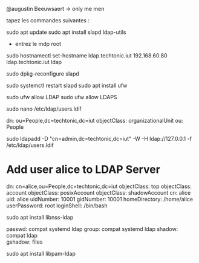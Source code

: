 @augustin Beeuwsaert -> only me men 


tapez les commandes suivantes :



sudo apt update
sudo apt install slapd ldap-utils

- entrez le mdp root 

sudo hostnamectl set-hostname ldap.techtonic.iut
192.168.60.80 ldap.techtonic.iut ldap

sudo dpkg-reconfigure slapd




sudo systemctl restart slapd
sudo apt install ufw

sudo ufw allow LDAP
sudo ufw allow LDAPS


sudo nano /etc/ldap/users.ldif

dn: ou=People,dc=techtonic,dc=iut
objectClass: organizationalUnit
ou: People


sudo ldapadd -D "cn=admin,dc=techtonic,dc=iut" -W -H ldap://127.0.0.1 -f /etc/ldap/users.ldif

                                                                                                                                 
# Add user alice to LDAP Server
dn: cn=alice,ou=People,dc=techtonic,dc=iut
objectClass: top
objectClass: account
objectClass: posixAccount
objectClass: shadowAccount
cn: alice
uid: alice
uidNumber: 10001
gidNumber: 10001
homeDirectory: /home/alice
userPassword: root
loginShell: /bin/bash



sudo apt install libnss-ldap



passwd:         compat systemd ldap
group:          compat systemd ldap
shadow:         compat ldap  
gshadow:        files  


sudo apt install libpam-ldap












